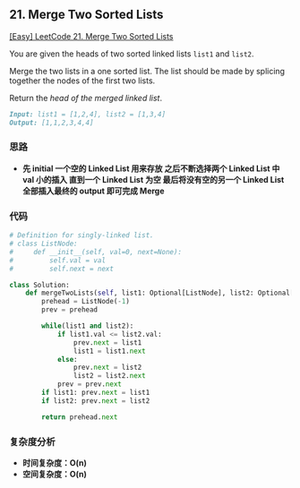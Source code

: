## **21. Merge Two Sorted Lists**

[[Easy] LeetCode 21. Merge Two Sorted Lists](https://leetcode.com/problems/merge-two-sorted-lists/)

You are given the heads of two sorted linked lists `list1` and `list2`.

Merge the two lists in a one sorted list. The list should be made by splicing together the nodes of the first two lists.

Return the *head of the merged linked list*.

```markdown
Input: list1 = [1,2,4], list2 = [1,3,4]
Output: [1,1,2,3,4,4]
```

### **思路**
* **先 initial 一个空的 Linked List 用来存放 之后不断选择两个 Linked List 中 val 小的插入 直到一个 Linked List 为空 最后将没有空的另一个 Linked List 全部插入最终的 output 即可完成 Merge**

### **代码**

``` python
# Definition for singly-linked list.
# class ListNode:
#     def __init__(self, val=0, next=None):
#         self.val = val
#         self.next = next

class Solution:
    def mergeTwoLists(self, list1: Optional[ListNode], list2: Optional[ListNode]) -> Optional[ListNode]:
        prehead = ListNode(-1)
        prev = prehead

        while(list1 and list2):
            if list1.val <= list2.val:
                prev.next = list1
                list1 = list1.next
            else:
                prev.next = list2
                list2 = list2.next
            prev = prev.next
        if list1: prev.next = list1
        if list2: prev.next = list2

        return prehead.next
```
### **复杂度分析**
* **时间复杂度：O(n)**
* **空间复杂度：O(n)**
